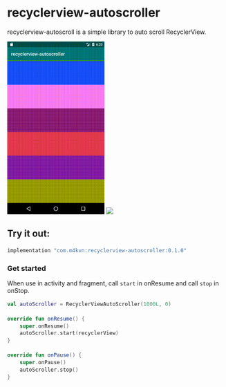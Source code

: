 # recyclerview-autoscroller

recyclerview-autoscroll is a simple library to auto scroll RecyclerView.

<img src="./images/image1.gif" height="400" /> <img src="./images/image2.gif" height="400" />

## Try it out:

```gradle
implementation "com.m4kvn:recyclerview-autoscroller:0.1.0"
```

### Get started

When use in activity and fragment, call `start` in onResume and call `stop` in onStop.

```kotlin
val autoScroller = RecyclerViewAutoScroller(1000L, 0)

override fun onResume() {
    super.onResume()
    autoScroller.start(recyclerView)
}

override fun onPause() {
    super.onPause()
    autoScroller.stop()
}
```
